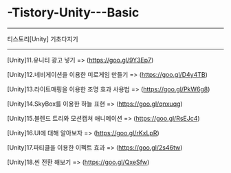 # -Tistory-Unity---Basic

-----------------------------------

티스토리[Unity] 기초다지기

-----------------------------------

[Unity]11.유니티 광고 넣기 => (https://goo.gl/9Y3Ep7)

[Unity]12.네비게이션을 이용한 미로게임 만들기 => (https://goo.gl/D4y4TB)

[Unity]13.라이트매핑을 이용한 조명 효과 사용법 => (https://goo.gl/PkW6g8)

[Unity]14.SkyBox를 이용한 하늘 표현 => (https://goo.gl/qnxuqg)

[Unity]15.블렌드 트리와 모션캡쳐 애니메이션 => (https://goo.gl/RsEJc4)

[Unity]16.UI에 대해 알아보자 => (https://goo.gl/rKxLpR)

[Unity]17.파티클을 이용한 이펙트 효과 => (https://goo.gl/2s46tw)

[Unity]18.씬 전환 해보기 => (https://goo.gl/QxeSfw)
